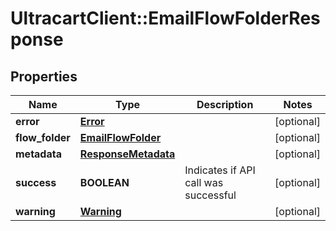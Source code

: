 # UltracartClient::EmailFlowFolderResponse

## Properties
Name | Type | Description | Notes
------------ | ------------- | ------------- | -------------
**error** | [**Error**](Error.md) |  | [optional] 
**flow_folder** | [**EmailFlowFolder**](EmailFlowFolder.md) |  | [optional] 
**metadata** | [**ResponseMetadata**](ResponseMetadata.md) |  | [optional] 
**success** | **BOOLEAN** | Indicates if API call was successful | [optional] 
**warning** | [**Warning**](Warning.md) |  | [optional] 


